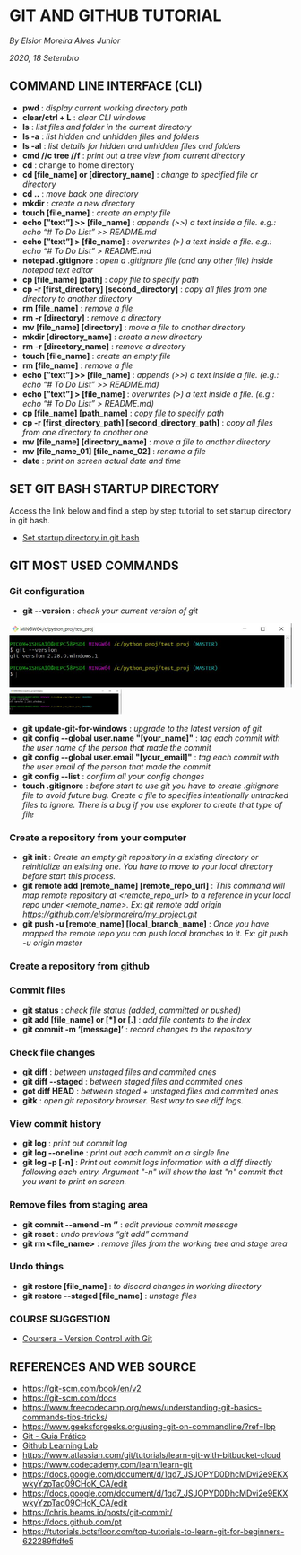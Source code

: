 # GIT AND GITHUB TUTORIAL
*By Elsior Moreira Alves Junior*

*2020, 18 Setembro*

## COMMAND LINE INTERFACE (CLI)
* **pwd** : *display current working directory path*
* **clear/ctrl + L** : *clear CLI windows*
* **ls** : *list files and folder in the current directory*
* **ls -a** : *list hidden and unhidden files and folders*
* **ls -al** : *list details for hidden and unhidden files and folders*
* **cmd //c tree //f** : *print out a tree view from current directory*
* **cd** : change to home directory
* **cd [file_name] or [directory_name]** : *change to specified file or directory*
* **cd ..** : *move back one directory*
* **mkdir** : *create a new directory*
* **touch [file_name]** : *create an empty file*
* **echo [”text”] >> [file_name]** : *appends (>>) a text inside a file. e.g.: 
echo “# To Do List” >> README.md*
* **echo [”text”] > [file_name]** : *overwrites (>) a text inside a file. e.g.: 
echo “# To Do List” > README.md*
* **notepad .gitignore** : *open a .gitignore file (and any other file) inside 
notepad text editor*
* **cp [file_name] [path]** : *copy file to specify path*
* **cp -r [first_directory] [second_directory]** : *copy all files from one 
directory to another directory*
* **rm [file_name]** : *remove a file*
* **rm -r [directory]** : *remove a directory*
* **mv [file_name] [directory]** : *move a file to another directory*
* **mkdir [directory_name]** : *create a new directory*
* **rm -r [directory_name]** : *remove a directory*
* **touch [file_name]** : *create an empty file*
* **rm [file_name]** : *remove a file*
* **echo [”text”] >> [file_name]** : *appends (>>) a text inside a file. (e.g.: 
echo “# To Do List” >> README.md)*
* **echo [”text”] > [file_name]** : *overwrites (>) a text inside a file. (e.g.: 
echo “# To Do List” > README.md)*
* **cp [file_name] [path_name]** : *copy file to specify path*
* **cp -r [first_directory_path] [second_directory_path]** : *copy all files from one 
directory to another one*
* **mv [file_name] [directory_name]** : *move a file to another directory*
* **mv [file_name_01] [file_name_02]** : *rename a file*
* **date** : *print on screen actual date and time*


## SET GIT BASH STARTUP DIRECTORY
Access the link below and find a step by step tutorial to set startup directory in git bash.
 
* [Set startup directory in git bash](https://stackoverflow.com/questions/53606099/how-to-set-the-startup-directory-in-git-bash)


## GIT MOST USED COMMANDS
### Git configuration
* **git --version** : *check your current version of git*

![git version output](./img/git_version.jpg)
<img src="./img/git_version.jpg" width="200"/>

* **git update-git-for-windows** : *upgrade to the latest version of git*
* **git config --global user.name "[your_name]"** : *tag each commit with the 
user name of the person that made the commit*
* **git config --global user.email "[your_email]"** : *tag each commit with 
the user email of the person that made the commit*
* **git config --list** : *confirm all your config changes*
* **touch .gitignore** : *before start to use git you have to create .gitignore
file to avoid future bug. Create a file to specifies intentionally untracked 
files to ignore. There is a bug if you use explorer to create that type of file*


### Create a repository from your computer
* **git init** : *Create an empty git repository  in a existing directory or 
reinitialize an existing one. You have to move to your local directory before
start this process.*
* **git remote add [remote_name] [remote_repo_url]** : *This command will map 
remote repository at <remote_repo_url> to a reference in your local repo 
under <remote_name>. 
Ex: git remote add origin https://github.com/elsiormoreira/my_project.git*
* **git push -u [remote_name] [local_branch_name]** : *Once you have mapped the 
remote repo you can push local branches to it. Ex: git push -u origin master*


### Create a repository from github


### Commit files
* **git status** : *check file status (added, committed or pushed)*
* **git add [file_name] or [*] or [.]** : *add file contents  to the index*
* **git commit -m ‘[message]’** : *record changes to the repository*


### Check file changes 
* **git diff** : *between unstaged files and commited ones*
* **git diff --staged** : *between staged files and commited ones*
* **got diff HEAD** : *between staged + unstaged files and commited ones*
* **gitk** : *open git repository browser. Best way to see diff logs.*


### View commit history
* **git log** : *print out commit log*
* **git log --oneline** : *print out each commit on a single line*
* **git log -p [-n]** : *Print out commit logs information with a diff directly
following each entry. Argument "-n" will show the last "n" commit that you want 
to print on screen.*

### Remove files from staging area
* **git commit --amend -m ‘<message>’** : *edit previous commit message*
* **git reset** : *undo previous “git add” command*
* **git rm <file_name>** : *remove files from the working tree and stage area*


### Undo things
* **git restore [file_name]** : *to discard changes in working directory*
* **git restore --staged [file_name]** : *unstage files*


### COURSE SUGGESTION
* [Coursera - Version Control with Git](https://www.coursera.org/learn/version-control-with-git?ranMID=40328&ranEAID=BuGceriufQM&ranSiteID=BuGceriufQM-SLxn_q_dKbzyr_dqlx32ug&siteID=BuGceriufQM-SLxn_q_dKbzyr_dqlx32ug&utm_content=10&utm_medium=partners&utm_source=linkshare&utm_campaign=BuGceriufQM#syllabus)


## REFERENCES AND WEB SOURCE
* https://git-scm.com/book/en/v2
* https://git-scm.com/docs
* https://www.freecodecamp.org/news/understanding-git-basics-commands-tips-tricks/
* https://www.geeksforgeeks.org/using-git-on-commandline/?ref=lbp
* [Git - Guia Prático](http://rogerdudler.github.io/git-guide/index.pt_BR.html)
* [Github Learning Lab](https://lab.github.com/)
* https://www.atlassian.com/git/tutorials/learn-git-with-bitbucket-cloud
* https://www.codecademy.com/learn/learn-git
* https://docs.google.com/document/d/1qd7_JSJOPYD0DhcMDvi2e9EKXwkyYzpTaq09CHoK_CA/edit
* https://docs.google.com/document/d/1qd7_JSJOPYD0DhcMDvi2e9EKXwkyYzpTaq09CHoK_CA/edit
* https://chris.beams.io/posts/git-commit/
* https://docs.github.com/pt
* https://tutorials.botsfloor.com/top-tutorials-to-learn-git-for-beginners-622289ffdfe5



